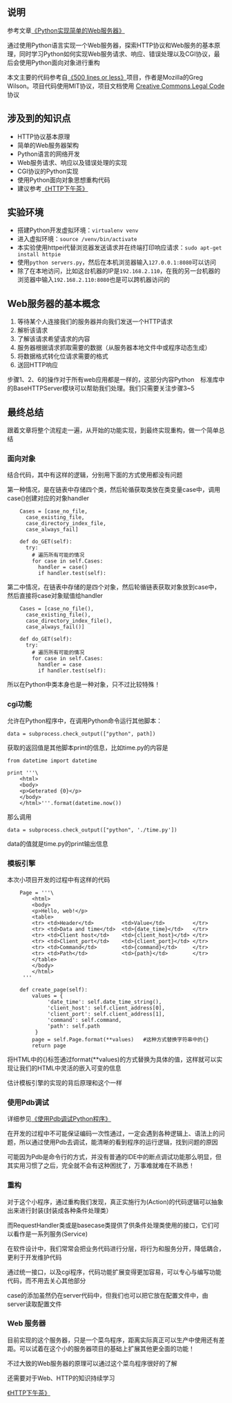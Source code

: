 ## 说明

参考文章[《Python实现简单的Web服务器》](https://zhuanlan.zhihu.com/p/21323273)

通过使用Python语言实现一个Web服务器，探索HTTP协议和Web服务的基本原理，同时学习Python如何实现Web服务请求、响应、错误处理以及CGI协议，最后会使用Python面向对象进行重构

本文主要的代码参考自[《500 lines or less》](https://link.zhihu.com/?target=https%3A//github.com/aosabook/500lines/blob/master/web-server)项目，作者是Mozilla的Greg Wilson。项目代码使用MIT协议，项目文档使用 [Creative Commons Legal Code](https://link.zhihu.com/?target=http%3A//creativecommons.org/licenses/by/3.0/legalcode)协议

## 涉及到的知识点

* HTTP协议基本原理
* 简单的Web服务器架构
* Python语言的网络开发
* Web服务请求、响应以及错误处理的实现
* CGI协议的Python实现
* 使用Python面向对象思想重构代码
* 建议参考[《HTTP下午茶》](https://link.zhihu.com/?target=http%3A//www.kancloud.cn/kancloud/tealeaf-http)

## 实验环境

* 搭建Python开发虚拟环境：`virtualenv venv`
* 进入虚拟环境：`source /venv/bin/activate`
* 本实验使用httpei代替浏览器发送请求并在终端打印响应请求：`sudo apt-get install httpie`
* 使用`python servers.py`，然后在本机浏览器输入`127.0.0.1:8080`可以访问
* 除了在本地访问，比如这台机器的IP是`192.168.2.110`，在我的另一台机器的浏览器中输入`192.168.2.110:8080`也是可以跨机器访问的

## Web服务器的基本概念

1. 等待某个人连接我们的服务器并向我们发送一个HTTP请求
2. 解析该请求
3. 了解该请求希望请求的内容
4. 服务器根据请求抓取需要的数据（从服务器本地文件中或程序动态生成）
5. 将数据格式转化位请求需要的格式
6. 送回HTTP响应

步骤1、2、6的操作对于所有web应用都是一样的，这部分内容Python　标准库中的BaseHTTPServer模块可以帮助我们处理。我们只需要关注步骤3~5

## 最终总结

跟着文章将整个流程走一遍，从开始的功能实现，到最终实现重构，做一个简单总结

### 面向对象

结合代码，其中有这样的逻辑，分别用下面的方式使用都没有问题

第一种情况，是在链表中存储四个类，然后轮循获取类放在类变量case中，调用case()创建对应的对象handler

```
    Cases = [case_no_file,
      case_existing_file,
      case_directory_index_file,
      case_always_fail]

    def do_GET(self):
      try:
        # 遍历所有可能的情况
        for case in self.Cases:
          handler = case()
          if handler.test(self):
```

第二中情况，在链表中存储的是四个对象，然后轮循链表获取对象放到case中，然后直接将case对象赋值给handler

```
    Cases = [case_no_file(),
      case_existing_file(),
      case_directory_index_file(),
      case_always_fail()]

    def do_GET(self):
      try:
        # 遍历所有可能的情况
        for case in self.Cases:
          handler = case
          if handler.test(self):
```

所以在Python中类本身也是一种对象，只不过比较特殊！

### cgi功能

允许在Python程序中，在调用Python命令运行其他脚本：

```
data = subprocess.check_output(["python", path])
```

获取的返回值是其他脚本print的信息，比如time.py的内容是

```
from datetime import datetime

print '''\
    <html>
    <body>
    <p>Geterated {0}</p>
    </body>
    </html>'''.format(datetime.now())
```

那么调用

```
data = subprocess.check_output(["python", './time.py'])
```

data的值就是time.py的print输出信息

### 模板引擎

本次小项目开发的过程中有这样的代码

```
    Page = '''\
        <html>
        <body>
        <p>Hello, web!</p>
        <table>
        <tr> <td>Header</td>         <td>Value</td>         </tr>
        <tr> <td>Data and time</td>  <td>{date_time}</td>   </tr>
        <tr> <td>Client host</td>    <td>{client_host}</td> </tr>
        <tr> <td>Client_port</td>    <td>{client_port}</td> </tr>
        <tr> <td>Command</td>        <td>{command}</td>     </tr>
        <tr> <td>Path</td>           <td>{path}</td>        </tr>
        </table>
        </body>
        </html>
     '''

    def create_page(self):
        values = {
             'date_time': self.date_time_string(),
             'client_host': self.client_address[0],
             'client_port': self.client_address[1],
             'command': self.command,
             'path': self.path
         }
        page = self.Page.format(**values)   #这种方式替换字符串中的{}
        return page
```

将HTML中的{}标签通过format(**values)的方式替换为具体的值，这样就可以实现让我们的HTML中灵活的嵌入可变的信息

估计模板引擎的实现的背后原理和这个一样

### 使用Pdb调试

详细参见[《使用Pdb调试Python程序》](http://www.xumenger.com/python-pdb-20160817/)

在开发的过程中不可能保证编码一次性通过，一定会遇到各种逻辑上、语法上的问题，所以通过使用Pdb去调试，能清晰的看到程序的运行逻辑，找到问题的原因

可能因为Pdb是命令行的方式，并没有普通的IDE中的断点调试功能那么明显，但其实用习惯了之后，完全就不会有这种困扰了，万事难就难在不熟悉！

### 重构

对于这个小程序，通过重构我们发现，真正实施行为(Action)的代码逻辑可以抽象出来进行封装(封装成各种条件处理类）

而RequestHandler类或是basecase类提供了供条件处理类使用的接口，它们可以看作是一系列服务(Service)

在软件设计中，我们常常会把业务代码进行分层，将行为和服务分开，降低耦合，更利于开发维护代码

通过统一接口，以及cgi程序，代码功能扩展变得更加容易，可以专心与编写功能代码，而不用去关心其他部分

case的添加虽然仍在server代码中，但我们也可以把它放在配置文件中，由server读取配置文件

### Web 服务器

目前实现的这个服务器，只是一个菜鸟程序，距离实际真正可以生产中使用还有差距。可以试着在这个小的服务器项目的基础上扩展其他更全面的功能！

不过大致的Web服务器的原理可以通过这个菜鸟程序很好的了解

还需要对于Web、HTTP的知识持续学习

[《HTTP下午茶》](https://link.zhihu.com/?target=http%3A//www.kancloud.cn/kancloud/tealeaf-http)
